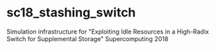 # sc18_stashing_switch

Simulation infrastructure for 
"Exploiting Idle Resources in a High-Radix Switch for Supplemental Storage" Supercomputing 2018

